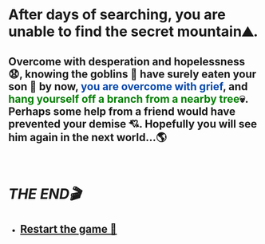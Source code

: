 ## <h1> After days of searching, you are unable to find the secret mountain⛰️.</h1>

## Overcome with desperation and hopelessness 😧, knowing the goblins 👺 have surely eaten your son 👦 by now, <span style= "color: #0047AB"> you are overcome with grief</span>, and <span style= "color:green">hang yourself off a branch from a nearby tree</span>💀. Perhaps some help from a friend would have prevented your demise 💘. Hopefully you will see him again in the next world...🌎
<br>
<h1><b><i>THE END🎬</i></b></h1>

- ## [Restart the game 🔁](../begin-journey.md)
